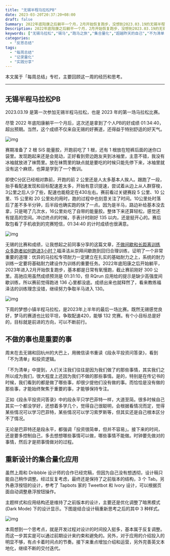 ```yaml
---
title: "无锡半程马拉松PB"
date: 2023-03-20T20:37:20+08:00
draft: false
Summary: 2022年底阳康之后躺平一个月，2月开始恢复跑步，没想到2023.03.19的无锡半程马拉松还能继续PB，提前完成年度135的目标，开心。回顾过去是为了总结经验，吸取教训，期待2023年接下来的时间还可以像无锡马拉松所倡导的，继续超越昨天的自己。
Description: 2022年底阳康之后躺平一个月，2月开始恢复跑步，没想到2023.03.19的无锡半程马拉松还能继续PB，提前完成年度135的目标，开心。回顾过去是为了总结经验，吸取教训，期待2023年接下来的时间还可以像无锡马拉松所倡导的，继续超越昨天的自己。
keywords: ["无锡马拉松","锡马","跑马之旅","集合量化","超越昨天的自己","不为清单","段永平"]
categories:
  - "反思总结"
tags:
  - "每周总结"
  - "记录量化"
  - "实践分享"
---
```


本文属于「每周总结」专栏，主要回顾这一周的经历和思考。

---

## 无锡半程马拉松PB

2023.03.19 是第一次参加无锡半程马拉松，也是 2023 年的第一场马拉松比赛。

尽管 2022 年底阳康躺平一个月后，这次还是拿到了个人PB的好成绩 01:34:40，超出预期。当然，这个成绩不仅来自无锡的好赛道，还得益于特别舒适的好天气。

![img](https://cdn.nlark.com/yuque/0/2023/png/177619/1679315592684-0635f4e4-620b-40fd-b31b-c241fb662be8.png)

赛期准备了 2 根 SiS 能量胶，开跑前吃了 1 根，还有 1 根放在短裤后面的迷你口袋里。发现跑起来还是会晃动，正好看到旁边跑友夹到冰袖里，主意不错，我没有冰袖就放进了袜筒里。放在袜筒里的缺点就是要吃的时候只能先停下来，冰袖里就没有这个麻烦，也算是学到了一个教训。

即使C分区已经相对靠前，开跑的前 2 公里还是人太多基本人挨人。跟跑了一段，抬手看配速发现和目标配速差太多，开始有意识提速，尝试着从边上从人群穿梭，3公里之后人少了些，配速也能稳定在430左右。赛前看过关键赛段 5 公里、10 公里、15 公里和 20 公里处的用时，跑的过程中也刻意关注了时间。10公里处时落后了差不多半分钟，后半段也确实跑的快了一点。因为是半马，路边补给基本没去拿，只是喝了几次水，16公里处吃了自带的能量胶。整体下来还算轻松，感觉还有提高的空间。冲过终点的时候，手表计时刚好 135 以内，还是挺开心的。赛后取包看了手机收到的完赛短信，01:34:40 的计时成绩也很满意。

![img](https://cdn.nlark.com/yuque/0/2023/png/177619/1679314759705-6bd12d95-70f5-4bea-81f2-f2fbdfdacf80.png)

无锡的比赛和成绩，让我想起之前同事分享的这篇文章，[不做间歇和长距离训练 众多跑者如何跑进3小时？](http://sports.sina.com.cn/run/2019-03-05/doc-ihrfqzkc1242997.shtml)福泽洁从崇拜间歇跑到回归合理训练，证明了一个非常重要的道理：优异的马拉松专项耐力一定建立在扎实的基础耐力之上，系统的耐力训练一定要将基础耐力建设作为训练的重要任务。2022年底阳康之后开始躺平，2023年进入2月开始恢复跑步，基本都是日常有氧慢跑，截止赛前刚好 300 公里。高驰应用虽然成绩预测是 01:31:10，但 RQrun 应用给的提示是缺少高强度间歇训练，所以赛前觉得跑进 136 心里都没底。成绩出来也就释然了，看来教练福泽洁的训练理念没错，继续努力争取半马进入 130。

![img](https://cdn.nlark.com/yuque/0/2023/png/177619/1679317185817-11792d66-c181-410b-b33a-f2e5819fd117.png)

下周的梦想小镇半程马拉松，是2023年上半年的最后一场比赛。既然无锡感觉良好，梦马的赛道也比较平坦，争取配速420，能够 132 完赛。有个小目标总是好的，目标就是前进的方向，可以不断前行。

## 不做的事也是重要的事

周末在去无锡和回杭州的大巴上，用微信读书重读《段永平投资问答录》，看到「不为清单」和投资逻辑。

「不为清单」中提到，人们关注我们往往是因为我们做了的那些事情，其实我们之所以成为我们，很大程度上还因为我们不做的那些事情。是的，特别是在传记书的时候，我们看到的都是做了哪些事，却很少提他们没有做的事。而恰恰是没有做的那些事，才能始终聚焦于重要的事，才能够保持专注。

正如《段永平投资问答录》中的段永平只学巴菲特一样，大道至简。很多时候自己其实一个都没学好，还想着多学几个，觉得自己很聪明，会根据看情况而定，觉得某些情况可以学习巴菲特，某些情况可以学习索罗斯等，但其实还是自己根本区分不了情况。

无论是巴菲特还是段永平，都强调「投资很简单，但并不容易」。接下来的时间，还是要多控制自己，多去想想哪些事情可以做，哪些事情不能做。时钟要先做对的事情，然后才是把事情做对的过程。

## 重新设计的集合量化应用

虽然上周和 Dribbble 设计师的合作已经完稿，但因为自己没有想透彻，设计稿只能自己稍作调整。经过反复考虑，最终还是保持了之前版本的结构，3 个 Tab。另外悬浮按钮的设计，参考了 Tapbots 家的 Tweetbot 和 Ivory 设计，可以根据页面自动调整悬浮按钮操作。

主题样式和应用结构还是维持了之前版本的设计，主要还是优化调整了暗黑模式 (Dark Mode) 下的设计显示。下图是结合设计稿重新思考之后的其中 3 种样式。

![img](https://cdn.nlark.com/yuque/0/2023/png/177619/1679314052262-86a109e8-a967-4bd2-a0de-2b88eac2e9a8.png)

本周想到一个思考点，就是开发过程对设计的时间投入挺多，基本属于反复调整。而这一步其实是可以通过前期设计来约束和避免的。另外，对于应用的介绍投入的明显不够，有点卡着时间点的节奏。接下来重点增加介绍和运营，另外完善英文本地化，继续不断的交付迭代。